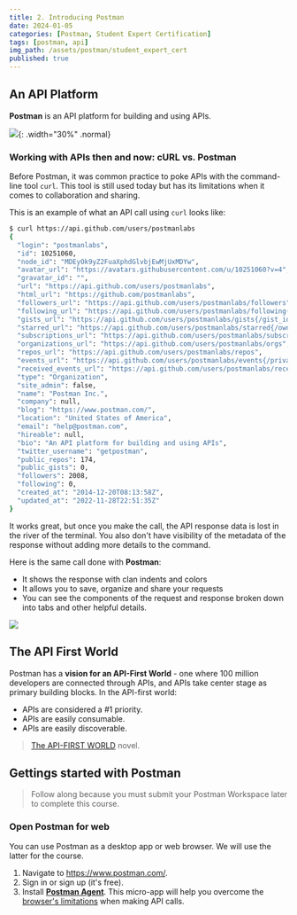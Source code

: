 ```yaml
---
title: 2. Introducing Postman
date: 2024-01-05
categories: [Postman, Student Expert Certification]
tags: [postman, api]
img_path: /assets/postman/student_expert_cert
published: true
---
```


## An API Platform

**Postman** is an API platform for building and using APIs. 

![](what_is_postman.png){: .width="30%" .normal}

### Working with APIs then and now: cURL vs. Postman

Before Postman, it was common practice to poke APIs with the command-line tool `curl`. This tool is still used today but has its limitations when it comes to collaboration and sharing. 

This is an example of what an API call using `curl` looks like:

```bash
$ curl https://api.github.com/users/postmanlabs
{
  "login": "postmanlabs",
  "id": 10251060,
  "node_id": "MDEyOk9yZ2FuaXphdGlvbjEwMjUxMDYw",
  "avatar_url": "https://avatars.githubusercontent.com/u/10251060?v=4",
  "gravatar_id": "",
  "url": "https://api.github.com/users/postmanlabs",
  "html_url": "https://github.com/postmanlabs",
  "followers_url": "https://api.github.com/users/postmanlabs/followers",
  "following_url": "https://api.github.com/users/postmanlabs/following{/other_user}",
  "gists_url": "https://api.github.com/users/postmanlabs/gists{/gist_id}",
  "starred_url": "https://api.github.com/users/postmanlabs/starred{/owner}{/repo}",
  "subscriptions_url": "https://api.github.com/users/postmanlabs/subscriptions",
  "organizations_url": "https://api.github.com/users/postmanlabs/orgs",
  "repos_url": "https://api.github.com/users/postmanlabs/repos",
  "events_url": "https://api.github.com/users/postmanlabs/events{/privacy}",
  "received_events_url": "https://api.github.com/users/postmanlabs/received_events",
  "type": "Organization",
  "site_admin": false,
  "name": "Postman Inc.",
  "company": null,
  "blog": "https://www.postman.com/",
  "location": "United States of America",
  "email": "help@postman.com",
  "hireable": null,
  "bio": "An API platform for building and using APIs",
  "twitter_username": "getpostman",
  "public_repos": 174,
  "public_gists": 0,
  "followers": 2008,
  "following": 0,
  "created_at": "2014-12-20T08:13:58Z",
  "updated_at": "2022-11-28T22:51:35Z"
}
```

It works great, but once you make the call, the API response data is lost in the river of the terminal. You also don't have visibility of the metadata of the response without adding more details to the command.

Here is the same call done with **Postman**: 
- It shows the response with clan indents and colors
- It allows you to save, organize and share your requests
- You can see the components of the request and response broken down into tabs and other helpful details.

![](https://everpath-course-content.s3-accelerate.amazonaws.com/instructor%2F26fp2261340y1ukokimvca8su%2Fpublic%2F1651760511%2Fedit-apiresponse.1651760511674.png)

## The API First World

Postman has a **vision for an API-First World** - one where 100 million developers are connected through APIs, and APIs take center stage as primary building blocks. In the API-first world:
- APIs are considered a #1 priority.
- APIs are easily consumable.
- APIs are easily discoverable.

> [The API-FIRST WORLD](https://api-first-world.com/) novel.

## Gettings started with Postman

> Follow along because you must submit your Postman Workspace later to complete this course.

### Open Postman for web

You can use Postman as a desktop app or web browser. We will use the latter for the course.
1. Navigate to https://www.postman.com/.
2. Sign in or sign up (it's free).
3. Install [**Postman Agent**](https://www.postman.com/downloads/postman-agent/). This micro-app will help you overcome the [browser's limitations](https://blog.postman.com/introducing-the-postman-agent-send-api-requests-from-your-browser-without-limits/) when making API calls.